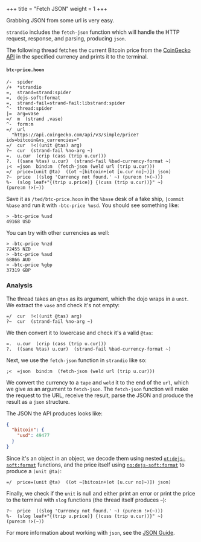 +++
title = "Fetch JSON"
weight = 1
+++

Grabbing JSON from some url is very easy.

`strandio` includes the `fetch-json` function which will handle the HTTP request, response, and parsing, producing `json`.

The following thread fetches the current Bitcoin price from the [CoinGecko
API](https://www.coingecko.com/en/api) in the specified currency and prints it
to the terminal.

#### `btc-price.hoon`

```hoon
/-  spider
/+  *strandio
=,  strand=strand:spider
=,  dejs-soft:format
=,  strand-fail=strand-fail:libstrand:spider
^-  thread:spider
|=  arg=vase
=/  m  (strand ,vase)
^-  form:m
=/  url
  "https://api.coingecko.com/api/v3/simple/price?ids=bitcoin&vs_currencies="
=/  cur  !<((unit @tas) arg)
?~  cur  (strand-fail %no-arg ~)
=.  u.cur  (crip (cass (trip u.cur)))
?.  ((sane %tas) u.cur)  (strand-fail %bad-currency-format ~)
;<  =json  bind:m  (fetch-json (weld url (trip u.cur)))
=/  price=(unit @ta)  ((ot ~[bitcoin+(ot [u.cur no]~)]) json)
?~  price  ((slog 'Currency not found.' ~) (pure:m !>(~)))
%-  (slog leaf+"{(trip u.price)} {(cuss (trip u.cur))}" ~)
(pure:m !>(~))
```

Save it as `/ted/btc-price.hoon` in the `%base` desk of a fake ship, `|commit %base` and run it with `-btc-price %usd`. You should see something like:

```
> -btc-price %usd
49168 USD
```

You can try with other currencies as well:

```
> -btc-price %nzd
72455 NZD
> -btc-price %aud
68866 AUD
> -btc-price %gbp
37319 GBP
```

### Analysis

The thread takes an `@tas` as its argument, which the dojo wraps in a `unit`. We extract the `vase` and check it's not empty:

```hoon
=/  cur  !<((unit @tas) arg)
?~  cur  (strand-fail %no-arg ~)
```

We then convert it to lowercase and check it's a valid `@tas`:

```hoon
=.  u.cur  (crip (cass (trip u.cur)))
?.  ((sane %tas) u.cur)  (strand-fail %bad-currency-format ~)
```

Next, we use the `fetch-json` function in `strandio` like so:

```hoon
;<  =json  bind:m  (fetch-json (weld url (trip u.cur)))
```

We convert the currency to a `tape` and `weld` it to the end of the `url`, which
we give as an argument to `fetch-json`. The `fetch-json` function will make the
request to the URL, receive the result, parse the JSON and produce the result as
a `json` structure.

The JSON the API produces looks like:

```json
{
  "bitcoin": {
    "usd": 49477
  }
}
```

Since it's an object in an object, we decode them using nested
[`ot:dejs-soft:format`](/reference/hoon/zuse/2d_7#otdejs-softformat)
functions, and the price itself using
[`no:dejs-soft:format`](/reference/hoon/zuse/2d_7#nodejs-softformat) to
produce a `(unit @ta)`:

```hoon
=/  price=(unit @ta)  ((ot ~[bitcoin+(ot [u.cur no]~)]) json)
```

Finally, we check if the `unit` is null and either print an error or print the price to the terminal with `slog` functions (the thread itself produces `~`):

```hoon
?~  price  ((slog 'Currency not found.' ~) (pure:m !>(~)))
%-  (slog leaf+"{(trip u.price)} {(cuss (trip u.cur))}" ~)
(pure:m !>(~))
```

For more information about working with `json`, see the [JSON
Guide](/guides/additional/hoon/json-guide).
